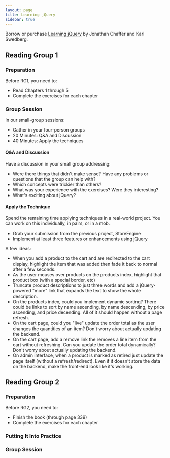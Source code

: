 ```yaml
---
layout: page
title: Learning jQuery
sidebar: true
---
```


Borrow or purchase [Learning jQuery](http://www.amazon.com/gp/product/1849516545/ref=as_li_ss_tl?ie=UTF8&camp=1789&creative=390957&creativeASIN=1849516545&linkCode=as2&tag=jumplab-20) by Jonathan Chaffer and Karl Swedberg. 

## Reading Group 1

### Preparation

Before RG1, you need to:

* Read Chapters 1 through 5
* Complete the exercises for each chapter

### Group Session

In our small-group sessions:

* Gather in your four-person groups
* 20 Minutes: Q&A and Discussion
* 40 Minutes: Apply the techniques

#### Q&A and Discussion

Have a discussion in your small group addressing:

* Were there things that didn't make sense? Have any problems or questions that the group can help with?
* Which concepts were trickier than others?
* What was your experience with the exercises? Were they interesting?
* What's exciting about jQuery?

#### Apply the Technique

Spend the remaining time applying techniques in a real-world project. You can work on this individually, in pairs, or in a mob.

* Grab your submission from the previous project, StoreEngine
* Implement at least three features or enhancements using jQuery

A few ideas:

* When you add a product to the cart and are redirected to the cart display, highlight the item that was added then fade it back to normal after a few seconds.
* As the user mouses over products on the products index, highlight that product box (with a special border, etc)
* Truncate product descriptions to just three words and add a jQuery-powered "more" link that expands the text to show the whole description.
* On the products index, could you implement dynamic sorting? There could be links to sort by name ascending, by name descending, by price ascending, and price decending. All of it should happen without a page refresh.
* On the cart page, could you "live" update the order total as the user changes the quantities of an item? Don't worry about actually updating the backend.
* On the cart page, add a remove link the removes a line item from the cart without refreshing. Can you update the order total dynamically? Don't worry about actually updating the backend.
* On admin interface, when a product is marked as retired just update the page itself (without a refresh/redirect). Even if it doesn't store the data on the backend, make the front-end look like it's working.

## Reading Group 2

### Preparation

Before RG2, you need to:

* Finish the book (through page 339)
* Complete the exercises for each chapter

### Putting It Into Practice

### Group Session
